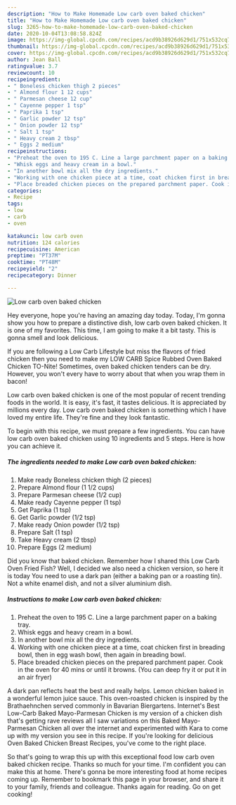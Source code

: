 ```yaml
---
description: "How to Make Homemade Low carb oven baked chicken"
title: "How to Make Homemade Low carb oven baked chicken"
slug: 3265-how-to-make-homemade-low-carb-oven-baked-chicken
date: 2020-10-04T13:08:58.824Z
image: https://img-global.cpcdn.com/recipes/acd9b38926d629d1/751x532cq70/low-carb-oven-baked-chicken-recipe-main-photo.jpg
thumbnail: https://img-global.cpcdn.com/recipes/acd9b38926d629d1/751x532cq70/low-carb-oven-baked-chicken-recipe-main-photo.jpg
cover: https://img-global.cpcdn.com/recipes/acd9b38926d629d1/751x532cq70/low-carb-oven-baked-chicken-recipe-main-photo.jpg
author: Jean Ball
ratingvalue: 3.7
reviewcount: 10
recipeingredient:
- " Boneless chicken thigh 2 pieces"
- " Almond flour 1 12 cups"
- " Parmesan cheese 12 cup"
- " Cayenne pepper 1 tsp"
- " Paprika 1 tsp"
- " Garlic powder 12 tsp"
- " Onion powder 12 tsp"
- " Salt 1 tsp"
- " Heavy cream 2 tbsp"
- " Eggs 2 medium"
recipeinstructions:
- "Preheat the oven to 195 C. Line a large parchment paper on a baking tray."
- "Whisk eggs and heavy cream in a bowl."
- "In another bowl mix all the dry ingredients."
- "Working with one chicken piece at a time, coat chicken first in breading bowl, then in egg wash bowl, then again in breading bowl."
- "Place breaded chicken pieces on the prepared parchment paper. Cook in the oven for 40 mins or until it browns. (You can deep fry it or put it in an air fryer)"
categories:
- Recipe
tags:
- low
- carb
- oven

katakunci: low carb oven 
nutrition: 124 calories
recipecuisine: American
preptime: "PT37M"
cooktime: "PT48M"
recipeyield: "2"
recipecategory: Dinner

---
```



![Low carb oven baked chicken](https://img-global.cpcdn.com/recipes/acd9b38926d629d1/751x532cq70/low-carb-oven-baked-chicken-recipe-main-photo.jpg)

Hey everyone, hope you're having an amazing day today. Today, I'm gonna show you how to prepare a distinctive dish, low carb oven baked chicken. It is one of my favorites. This time, I am going to make it a bit tasty. This is gonna smell and look delicious.

If you are following a Low Carb Lifestyle but miss the flavors of fried chicken then you need to make my LOW CARB Spice Rubbed Oven Baked Chicken TO-Nite! Sometimes, oven baked chicken tenders can be dry. However, you won&#39;t every have to worry about that when you wrap them in bacon!

Low carb oven baked chicken is one of the most popular of recent trending foods in the world. It is easy, it's fast, it tastes delicious. It is appreciated by millions every day. Low carb oven baked chicken is something which I have loved my entire life. They're fine and they look fantastic.


To begin with this recipe, we must prepare a few ingredients. You can have low carb oven baked chicken using 10 ingredients and 5 steps. Here is how you can achieve it.

<!--inarticleads1-->

##### The ingredients needed to make Low carb oven baked chicken:

1. Make ready  Boneless chicken thigh (2 pieces)
1. Prepare  Almond flour (1 1/2 cups)
1. Prepare  Parmesan cheese (1/2 cup)
1. Make ready  Cayenne pepper (1 tsp)
1. Get  Paprika (1 tsp)
1. Get  Garlic powder (1/2 tsp)
1. Make ready  Onion powder (1/2 tsp)
1. Prepare  Salt (1 tsp)
1. Take  Heavy cream (2 tbsp)
1. Prepare  Eggs (2 medium)


Did you know that baked chicken. Remember how I shared this Low Carb Oven Fried Fish? Well, I decided we also need a chicken version, so here it is today You need to use a dark pan (either a baking pan or a roasting tin). Not a white enamel dish, and not a silver aluminium dish. 

<!--inarticleads2-->

##### Instructions to make Low carb oven baked chicken:

1. Preheat the oven to 195 C. Line a large parchment paper on a baking tray.
1. Whisk eggs and heavy cream in a bowl.
1. In another bowl mix all the dry ingredients.
1. Working with one chicken piece at a time, coat chicken first in breading bowl, then in egg wash bowl, then again in breading bowl.
1. Place breaded chicken pieces on the prepared parchment paper. Cook in the oven for 40 mins or until it browns. (You can deep fry it or put it in an air fryer)


A dark pan reflects heat the best and really helps. Lemon chicken baked in a wonderful lemon juice sauce. This oven-roasted chicken is inspired by the Brathaehnchen served commonly in Bavarian Biergartens. Internet&#39;s Best Low-Carb Baked Mayo-Parmesan Chicken is my version of a chicken dish that&#39;s getting rave reviews all I saw variations on this Baked Mayo-Parmesan Chicken all over the internet and experimented with Kara to come up with my version you see in this recipe. If you&#39;re looking for delicious Oven Baked Chicken Breast Recipes, you&#39;ve come to the right place. 

So that's going to wrap this up with this exceptional food low carb oven baked chicken recipe. Thanks so much for your time. I'm confident you can make this at home. There's gonna be more interesting food at home recipes coming up. Remember to bookmark this page in your browser, and share it to your family, friends and colleague. Thanks again for reading. Go on get cooking!
